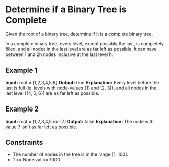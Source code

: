 # Determine if a Binary Tree is Complete

Given the root of a binary tree, determine if it is a complete binary tree.

In a complete binary tree, every level, except possibly the last, is completely filled, and all nodes in the last level are as far left as possible. It can have between 1 and 2h nodes inclusive at the last level h.

## Example 1

**Input:** root = [1,2,3,4,5,6]
**Output:** true
**Explanation:** Every level before the last is full (ie. levels with node-values {1} and {2, 3}), and all nodes in the last level ({4, 5, 6}) are as far left as possible.

## Example 2

**Input:** root = [1,2,3,4,5,null,7]
**Output:** false
**Explanation:** The node with value 7 isn't as far left as possible.

## Constraints

- The number of nodes in the tree is in the range [1, 100].
- 1 <= Node.val <= 1000
